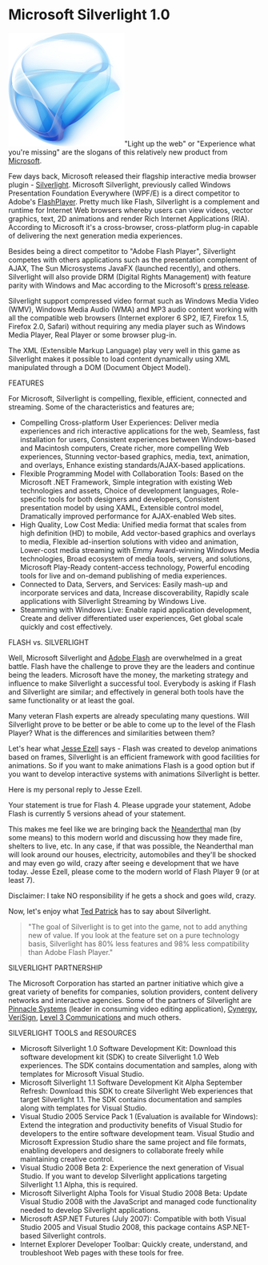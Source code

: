 # Microsoft Silverlight 1.0

<a href="http://www.microsoft.com/silverlight/" title="Silverlight"><img src="/static/2007/09/silverlight.png" alt="Silverlight" style="border: 0 none;" /></a>"Light up the web" or "Experience what you're missing" are the slogans of this relatively new product from <a href="http://www.microsoft.com/" title="Microsoft">Microsoft</a>.

Few days back, Microsoft released their flagship interactive media browser plugin - <a href="http://www.microsoft.com/silverlight/">Silverlight</a>. Microsoft Silverlight, previously called Windows Presentation Foundation Everywhere (WPF/E) is a direct competitor to Adobe's <a href="http://www.adobe.com/go/flashplayer/">FlashPlayer</a>. Pretty much like Flash, Silverlight is a complement and runtime for Internet Web browsers whereby users can view videos, vector graphics, text, 2D animations and render Rich Internet Applications (RIA). According to Microsoft it's a cross-browser, cross-platform plug-in capable of delivering the next generation media experiences.

Besides being a direct competitor to "Adobe Flash Player", Silverlight competes with others applications such as the presentation complement of AJAX, The Sun Microsystems JavaFX (launched recently), and others. Silverlight will also provide DRM (Digital Rights Management) with feature parity with Windows and Mac according to the Microsoft's <a href="http://www.microsoft.com/presspass/press/2007/sep07/09-04SilverlightPR.mspx" title="press release">press release</a>.

Silverlight support compressed video format such as Windows Media Video (WMV), Windows Media Audio (WMA) and MP3 audio content working with all the compatible web browsers (Internet explorer 6 SP2, IE7, Firefox 1.5, Firefox 2.0, Safari) without requiring any media player such as Windows Media Player, Real Player or some browser plug-in.

The XML (Extensible Markup Language) play very well in this game as Silverlight makes it possible to load content dynamically using XML manipulated through a DOM (Document Object Model).

FEATURES

For Microsoft, Silverlight is compelling, flexible, efficient, connected and streaming. Some of the characteristics and features are;

- Compelling Cross-platform User Experiences:  Deliver media experiences and rich interactive applications for the web, Seamless, fast installation for users, Consistent experiences between Windows-based and Macintosh computers, Create richer, more compelling Web experiences, Stunning vector-based graphics, media, text, animation, and overlays, Enhance existing standards/AJAX-based applications.
- Flexible Programming Model with Collaboration Tools: Based on the Microsoft .NET Framework, Simple integration with existing Web technologies and assets, Choice of development languages, Role-specific tools for both designers and developers, Consistent presentation model by using XAML, Extensible control model, Dramatically improved performance for AJAX-enabled Web sites. 
- High Quality, Low Cost Media: Unified media format that scales from high definition (HD) to mobile, Add vector-based graphics and overlays to media, Flexible ad-insertion solutions with video and animation, Lower-cost media streaming with Emmy Award-winning Windows Media technologies, Broad ecosystem of media tools, servers, and solutions, Microsoft Play-Ready content-access technology, Powerful encoding tools for live and on-demand publishing of media experiences.
- Connected to Data, Servers, and Services: Easily mash-up and incorporate services and data, Increase discoverability, Rapidly scale applications with Silverlight Streaming by Windows Live.
- Steamming with Windows Live: Enable rapid application development, Create and deliver differentiated user experiences, Get global scale quickly and cost effectively.

FLASH vs. SILVERLIGHT

Well, Microsoft Silverlight and <a href="http://www.adobe.com/go/flashplayer/" title="Adobe Flash">Adobe Flash</a> are overwhelmed in a great battle. Flash have the challenge to prove they are the leaders and continue being the leaders. Microsoft have the money, the marketing strategy and influence to make Silverlight a successful tool. Everybody is asking if Flash and Silverlight are similar; and effectively in general both tools have the same functionality or at least the goal.

Many veteran Flash experts are already speculating many questions.
Will Silverlight prove to be better or be able to come up to the level of the Flash Player?
What is the differences and similarities between them?

Let's hear what <a href="http://weblogs.asp.net/jezell/" title="Jesse Ezell">Jesse Ezell</a> says - Flash was created to develop animations based on frames, Silverlight is an efficient framework with good facilities for animations. So if you want to make animations Flash is a good option but if you want to develop interactive systems with animations Silverlight is better.


Here is my personal reply to Jesse Ezell.

Your statement is true for Flash 4. Please upgrade your statement, Adobe Flash is currently 5 versions ahead of your statement.

This makes me feel like we are bringing back the <a href="http://en.wikipedia.org/wiki/Neanderthal" title="Neanderthal">Neanderthal</a> man (by some means) to this modern world and discussing how they made fire, shelters to live, etc. In any case, if that was possible, the Neanderthal man will look around our houses, electricity, automobiles and they'll be shocked and may even go wild, crazy  after seeing e development that we have today. Jesse Ezell, please come to the modern world of Flash Player 9 (or at least 7).

Disclaimer: I take NO responsibility if he gets a shock and goes wild, crazy.

Now, let's enjoy what <a href="http://www.onflex.org/" title="Ted Patrick">Ted Patrick</a> has to say about Silverlight.

> "The goal of Silverlight is to get into the game, not to add anything new of value. If you look at the feature set on a pure technology basis, Silverlight has 80% less features and 98% less compatibility than Adobe Flash Player."

SILVERLIGHT PARTNERSHIP

The Microsoft Corporation has started an partner initiative which give a great variety of benefits for companies, solution providers, content delivery networks and interactive agencies. Some of the partners of Silverlight are <a href="http://www.pinnaclesys.com/" title="Pinnacle Systems">Pinnacle Systems</a> (leader in consuming video editing application), <a href="http://www.cynergy.com/" title="Cynergy">Cynergy</a>, <a href="http://www.verisign.com/" title="VeriSign">VeriSign</a>, <a href="http://www.level3.com/" title="Level 3 Communications">Level 3 Communications</a> and much others.

SILVERLIGHT TOOLS and RESOURCES

- Microsoft Silverlight 1.0 Software Development Kit: Download this software development kit (SDK) to create Silverlight 1.0 Web experiences. The SDK contains documentation and samples, along with templates for Microsoft Visual Studio.
- Microsoft Silverlight 1.1 Software Development Kit Alpha September Refresh: Download this SDK to create Silverlight Web experiences that target Silverlight 1.1. The SDK contains documentation and samples along with templates for Visual Studio.
- Visual Studio 2005 Service Pack 1 (Evaluation is available for Windows): Extend the integration and productivity benefits of Visual Studio for developers to the entire software development team. Visual Studio and Microsoft Expression Studio share the same project and file formats, enabling developers and designers to collaborate freely while maintaining creative control.
- Visual Studio 2008 Beta 2: Experience the next generation of Visual Studio. If you want to develop Silverlight applications targeting Silverlight 1.1 Alpha, this is required.
- Microsoft Silverlight Alpha Tools for Visual Studio 2008 Beta: Update Visual Studio 2008 with the JavaScript and managed code functionality needed to develop Silverlight applications.
- Microsoft ASP.NET Futures (July 2007): Compatible with both Visual Studio 2005 and Visual Studio 2008, this package contains ASP.NET-based Silverlight controls.
- Internet Explorer Developer Toolbar: Quickly create, understand, and troubleshoot Web pages with these tools for free.